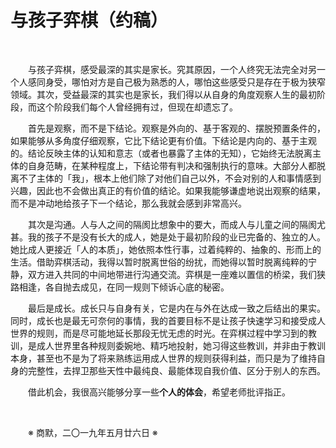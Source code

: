 # 与孩子弈棋（约稿）

&emsp;&emsp;

&emsp;&emsp;与孩子弈棋，感受最深的其实是家长。究其原因，一个人终究无法完全对另一个人感同身受，哪怕对方是自己极为熟悉的人，哪怕这些感受只是存在于极为狭窄领域。其次，受益最深的其实也是家长，我们得以从自身的角度观察人生的最初阶段，而这个阶段我们每个人曾经拥有过，但现在却遗忘了。

&emsp;&emsp;首先是观察，而不是下结论。观察是外向的、基于客观的、摆脱预置条件的，如果能够从多角度仔细观察，它比下结论更有价值。下结论是内向的、基于主观的。结论反映主体的认知和意志（或者也暴露了主体的无知），它始终无法脱离主体的自身范畴，在某种程度上，下结论带有判决和强制执行的意味。大部分人都脱离不了主体的「我」，根本上他们除了对他们自己以外，不会对别的人和事情感到兴趣，因此也不会做出真正的有价值的结论。如果我能够谦虚地说出观察的结果，而不是冲动地给孩子下一个结论，那么我就会感到非常高兴。

&emsp;&emsp;其次是沟通。人与人之间的隔阂比想象中的要大，而成人与儿童之间的隔阂尤甚。我的孩子不是没有长大的成人，她是处于最初阶段的业已完备的、独立的人。她比成人更接近「人的本质」，她依照本性行事，过着纯粹的、抽象的、形而上的生活。借助弈棋活动，我得以暂时脱离世俗的纷扰，而她得以暂时脱离纯粹的宁静，双方进入共同的中间地带进行沟通交流。弈棋是一座难以置信的桥梁，我们狭路相逢，各自抛去成见，在同一规则下倾诉心底的秘密。

&emsp;&emsp;最后是成长。成长只与自身有关，它是内在与外在达成一致之后结出的果实。同时，成长也是最无可奈何的事情，我的首要目标不是让孩子快速学习和接受成人世界的规则，而是尽可能地延长那段无忧无虑的时光。在弈棋过程中学习到的教训，是成人世界里各种规则委婉地、精巧地投射，她习得这些教训，并非由于教训本身，甚至也不是为了将来熟练运用成人世界的规则获得利益，而只是为了维持自身的完整性，去捍卫那些天性中最纯良、最能体现自我价值、区分于别人的东西。

&emsp;&emsp;借此机会，我很高兴能够分享一些**个人的体会**，希望老师批评指正。

&emsp;&emsp;

&emsp;&emsp;※ 商默，二〇一九年五月廿六日 ※
